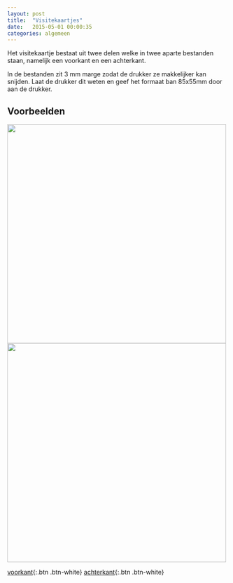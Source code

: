 ```yaml
---
layout: post
title:  "Visitekaartjes"
date:   2015-05-01 00:00:35
categories: algemeen
---
```

Het visitekaartje bestaat uit twee delen welke in twee aparte bestanden staan, namelijk een voorkant en een achterkant.

In de bestanden zit 3 mm marge zodat de drukker ze makkelijker kan snijden. Laat de drukker dit weten en geef het formaat
 ban 85x55mm door aan de drukker.

Voorbeelden
-----------
<img src="{{ site.baseurl }}/assets/visitekaartje-voor-85x55.png" style="width: 500px" />

<img src="{{ site.baseurl }}/assets/visitekaartje-achter-85x55.png" style="width: 500px" />

[voorkant]({{baseurl}}/assets/visitekaartje-voor-85x55.ai){:.btn .btn-white}
[achterkant]({{baseurl}}/assets/visitekaartje-achter-85x55.ai){:.btn .btn-white}